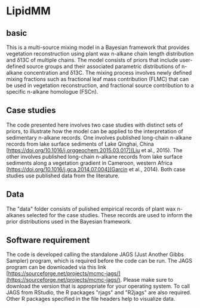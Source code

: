 # LipidMM

## basic

This is a multi-source mixing model in a Bayesian framework that provides vegetation reconstruction using plant wax n-alkane chain length distribution and δ13C of multiple chains. The model consists of priors that include user-defined source groups and their associated parametric distributions of n-alkane concentration and δ13C. The mixing process involves newly defined mixing fractions such as fractional leaf mass contribution (FLMC) that can be used in vegetation reconstruction, and fractional source contribution to a specific n-alkane homologue (FSCn).

## Case studies

The code presented here involves two case studies with distinct sets of priors, to illustrate how the model can be applied to the interpretation of sedimentary n-alkane records. One involves published long-chain n-alkane records from lake surface sediments of Lake Qinghai, China [https://doi.org/10.1016/j.orggeochem.2015.03.017](Liu et al., 2015). The other involves published long-chain n-alkane records from lake surface sediments along a vegetation gradient in Cameroon, western Africa [https://doi.org/10.1016/j.gca.2014.07.004](Garcin et al., 2014). Both case studies use published data from the literature.

## Data

The "data" folder consists of pulished empirical records of plant wax n-alkanes selected for the case studies. These records are used to inform the prior distributions used in the Bayesian framework.

## Software requirement

The code is developed calling the standalone JAGS (Just Another Gibbs Sampler) program, which is required before the code can be run. The JAGS program can be downloaded via this link [https://sourceforge.net/projects/mcmc-jags/](https://sourceforge.net/projects/mcmc-jags/). Please make sure to download the version that is appropriate for your operating system.
To call JAGS from RStudio, the R packages "rjags" and "R2jags" are also required.
Other R packages specified in the file headers help to visualize data.
